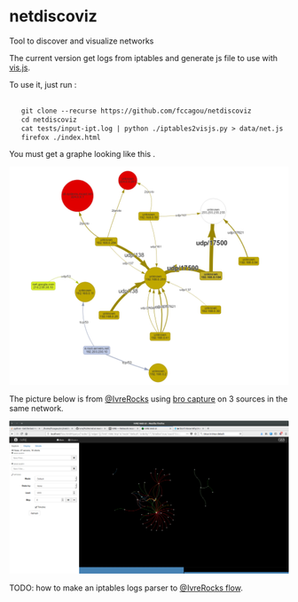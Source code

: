 # netdiscoviz
Tool to discover and visualize networks


The current version get logs from iptables and generate js file to use
with [vis.js](http://visjs.org).

To use it, just run :

```

   git clone --recurse https://github.com/fccagou/netdiscoviz
   cd netdiscoviz
   cat tests/input-ipt.log | python ./iptables2visjs.py > data/net.js
   firefox ./index.html

```

You must get a graphe looking like this .

![Sample graphe](data/sample.png)




The picture below is from [@IvreRocks](https://ivre.rocks) using [bro capture](https://github.com/cea-sec/ivre/blob/master/doc/FLOW.md)
on 3 sources in the same network.

![Sample ivre flow graphe](data/ivre-flow.png)


TODO: how to make an iptables logs parser to [@IvreRocks flow](https://ivre.rocks). 

